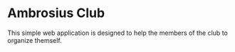 # Ambrosius Club
This simple web application is designed to help the members of the club to organize themself.

